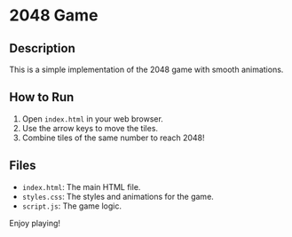 # 2048 Game

## Description
This is a simple implementation of the 2048 game with smooth animations.

## How to Run
1. Open `index.html` in your web browser.
2. Use the arrow keys to move the tiles.
3. Combine tiles of the same number to reach 2048!

## Files
- `index.html`: The main HTML file.
- `styles.css`: The styles and animations for the game.
- `script.js`: The game logic.

Enjoy playing!
